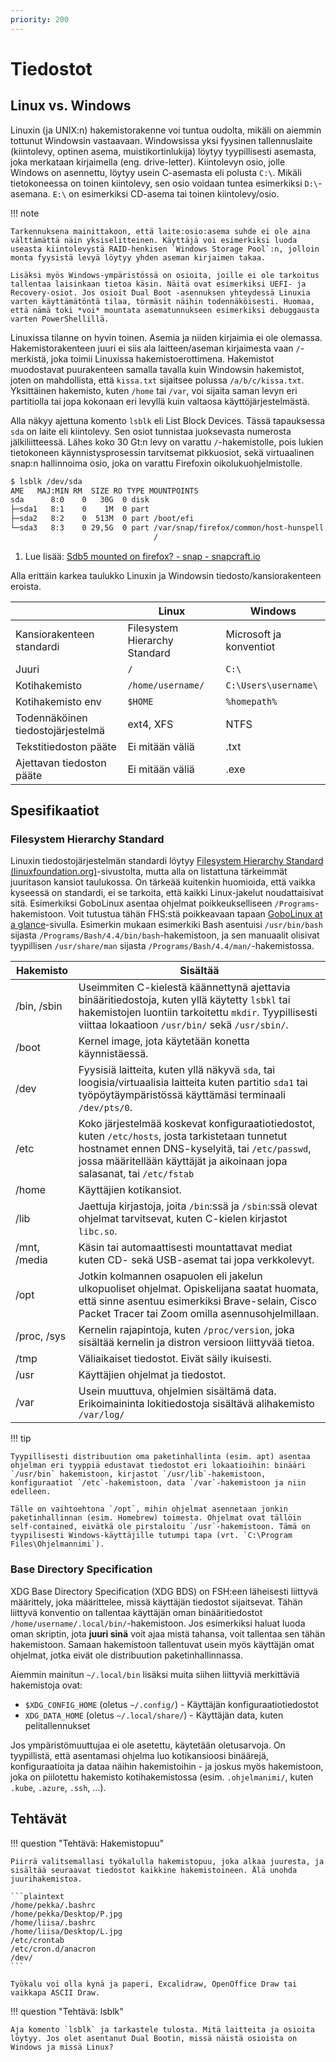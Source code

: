 ```yaml
---
priority: 200
---
```


# Tiedostot

## Linux vs. Windows

Linuxin (ja UNIX:n) hakemistorakenne voi tuntua oudolta, mikäli on aiemmin tottunut Windowsin vastaavaan. Windowsissa yksi fyysinen tallennuslaite (kiintolevy, optinen asema, muistikortinlukija) löytyy tyypillisesti asemasta, joka merkataan kirjaimella (eng. drive-letter). Kiintolevyn osio, jolle Windows on asennettu, löytyy usein C-asemasta eli polusta `C:\`. Mikäli tietokoneessa on toinen kiintolevy, sen osio voidaan tuntea esimerkiksi `D:\`-asemana. `E:\` on esimerkiksi CD-asema tai toinen kiintolevy/osio.

!!! note

    Tarkennuksena mainittakoon, että laite:osio:asema suhde ei ole aina välttämättä näin yksiselitteinen. Käyttäjä voi esimerkiksi luoda useasta kiintolevystä RAID-henkisen `Windows Storage Pool`:n, jolloin monta fyysistä levyä löytyy yhden aseman kirjaimen takaa.

    Lisäksi myös Windows-ympäristössä on osioita, joille ei ole tarkoitus tallentaa laisinkaan tietoa käsin. Näitä ovat esimerkiksi UEFI- ja Recovery-osiot. Jos osioit Dual Boot -asennuksen yhteydessä Linuxia varten käyttämätöntä tilaa, törmäsit näihin todennäköisesti. Huomaa, että nämä toki *voi* mountata asematunnukseen esimerkiksi debuggausta varten PowerShellillä.

Linuxissa tilanne on hyvin toinen. Asemia ja niiden kirjaimia ei ole olemassa. Hakemistorakenteen juuri ei siis ala laitteen/aseman kirjaimesta vaan `/`-merkistä, joka toimii Linuxissa hakemistoerottimena. Hakemistot muodostavat puurakenteen samalla tavalla kuin Windowsin hakemistot, joten on mahdollista, että `kissa.txt` sijaitsee polussa `/a/b/c/kissa.txt`. Yksittäinen hakemisto, kuten `/home` tai `/var`, voi sijaita saman levyn eri partitiolla tai jopa kokonaan eri levyllä kuin valtaosa käyttöjärjestelmästä.

Alla näkyy ajettuna komento `lsblk` eli List Block Devices. Tässä tapauksessa `sda` on laite eli kiintolevy. Sen osiot tunnistaa juoksevasta numerosta jälkiliitteessä. Lähes koko 30 Gt:n levy on varattu `/`-hakemistolle, pois lukien tietokoneen käynnistysprosessin tarvitsemat pikkuosiot, sekä virtuaalinen snap:n hallinnoima osio, joka on varattu Firefoxin oikolukuohjelmistolle.

```bash title="Bash"
$ lsblk /dev/sda
AME   MAJ:MIN RM  SIZE RO TYPE MOUNTPOINTS
sda      8:0    0   30G  0 disk 
├─sda1   8:1    0    1M  0 part 
├─sda2   8:2    0  513M  0 part /boot/efi
└─sda3   8:3    0 29,5G  0 part /var/snap/firefox/common/host-hunspell # (1)
                                /
```

1. Lue lisää: [Sdb5 mounted on firefox? - snap - snapcraft.io](https://forum.snapcraft.io/t/sdb5-mounted-on-firefox/31897)

Alla erittäin karkea taulukko Linuxin ja Windowsin tiedosto/kansiorakenteen eroista.

|                                   | Linux                         | Windows                 |
| --------------------------------- | ----------------------------- | ----------------------- |
| Kansiorakenteen standardi         | Filesystem Hierarchy Standard | Microsoft ja konventiot |
| Juuri                             | `/`                           | `C:\`                   |
| Kotihakemisto                     | `/home/username/`             | `C:\Users\username\`    |
| Kotihakemisto env                 | `$HOME`                       | `%homepath%`            |
| Todennäköinen tiedostojärjestelmä | ext4, XFS                     | NTFS                    |
| Tekstitiedoston pääte             | Ei mitään väliä               | .txt                    |
| Ajettavan tiedoston pääte         | Ei mitään väliä               | .exe                    |


## Spesifikaatiot

### Filesystem Hierarchy Standard

Linuxin tiedostojärjestelmän standardi löytyy [Filesystem Hierarchy Standard (linuxfoundation.org)](https://refspecs.linuxfoundation.org/FHS_3.0/fhs/index.html)-sivustolta, mutta alla on listattuna tärkeimmät juuritason kansiot taulukossa. On tärkeää kuitenkin huomioida, että vaikka kyseessä on standardi, ei se tarkoita, että kaikki Linux-jakelut noudattaisivat sitä. Esimerkiksi GoboLinux asentaa ohjelmat poikkeukselliseen `/Programs`-hakemistoon. Voit tutustua tähän FHS:stä poikkeavaan tapaan [GoboLinux at a glance](https://gobolinux.org/at_a_glance.html)-sivulla. Esimerkin mukaan esimerkiki Bash asentuisi `/usr/bin/bash` sijasta `/Programs/Bash/4.4/bin/bash`-hakemistoon, ja sen manuaalit olisivat tyypillisen `/usr/share/man` sijasta `/Programs/Bash/4.4/man/`-hakemistossa.

| Hakemisto    | Sisältää                                                                                                                                                                                                                        |
| ------------ | ------------------------------------------------------------------------------------------------------------------------------------------------------------------------------------------------------------------------------- |
| /bin, /sbin  | Useimmiten C-kielestä käännettynä ajettavia binääritiedostoja, kuten yllä käytetty `lsbkl` tai hakemistojen luontiin tarkoitettu `mkdir`. Tyypillisesti viittaa lokaatioon `/usr/bin/` sekä `/usr/sbin/`.                       |
| /boot        | Kernel image, jota käytetään konetta käynnistäessä.                                                                                                                                                                             |
| /dev         | Fyysisiä laitteita, kuten yllä näkyvä `sda`, tai loogisia/virtuaalisia laitteita kuten partitio `sda1` tai työpöytäympäristössä käyttämäsi terminaali `/dev/pts/0`.                                                             |
| /etc         | Koko järjestelmää koskevat konfiguraatiotiedostot, kuten `/etc/hosts`, josta tarkistetaan tunnetut hostnamet ennen DNS-kyselyitä, tai `/etc/passwd`, jossa määritellään käyttäjät ja aikoinaan jopa salasanat, tai `/etc/fstab` |
| /home        | Käyttäjien kotikansiot.                                                                                                                                                                                                         |
| /lib         | Jaettuja kirjastoja, joita `/bin`:ssä ja `/sbin`:ssä olevat ohjelmat tarvitsevat, kuten C-kielen kirjastot `libc.so`.                                                                                                           |
| /mnt, /media | Käsin tai automaattisesti mountattavat mediat kuten CD- sekä USB-asemat tai jopa verkkolevyt.                                                                                                                                   |
| /opt         | Jotkin kolmannen osapuolen eli jakelun ulkopuoliset ohjelmat. Opiskelijana saatat huomata, että sinne asentuu esimerkiksi Brave-selain, Cisco Packet Tracer tai Zoom omilla asennusohjelmillaan.                                |
| /proc, /sys  | Kernelin rajapintoja, kuten `/proc/version`, joka sisältää kernelin ja distron versioon liittyvää tietoa.                                                                                                                       |
| /tmp         | Väliaikaiset tiedostot. Eivät säily ikuisesti.                                                                                                                                                                                  |
| /usr         | Käyttäjien ohjelmat ja tiedostot.                                                                                                                                                                                               |
| /var         | Usein muuttuva, ohjelmien sisältämä data. Erikoimaininta lokitiedostoja sisältävä alihakemisto `/var/log/`                                                                                                                      |

!!! tip

    Tyypillisesti distribuution oma paketinhallinta (esim. apt) asentaa ohjelman eri tyyppiä edustavat tiedostot eri lokaatioihin: binääri `/usr/bin` hakemistoon, kirjastot `/usr/lib`-hakemistoon, konfiguraatiot `/etc`-hakemistoon, data `/var`-hakemistoon ja niin edelleen.

    Tälle on vaihtoehtona `/opt`, mihin ohjelmat asennetaan jonkin paketinhallinnan (esim. Homebrew) toimesta. Ohjelmat ovat tällöin self-contained, eivätkä ole pirstaloitu `/usr`-hakemistoon. Tämä on tyypilisesti Windows-käyttäjille tutumpi tapa (vrt. `C:\Program Files\Ohjelmannimi`).

### Base Directory Specification

XDG Base Directory Specification (XDG BDS) on FSH:een läheisesti liittyvä määrittely, joka määrittelee, missä käyttäjän tiedostot sijaitsevat. Tähän liittyvä konventio on tallentaa käyttäjän oman binääritiedostot `/home/username/.local/bin/`-hakemistoon. Jos esimerkiksi haluat luoda oman skriptin, jota **juuri sinä** voit ajaa mistä tahansa, voit tallentaa sen tähän hakemistoon. Samaan hakemistoon tallentuvat usein myös käyttäjän omat ohjelmat, jotka eivät ole distribuution paketinhallinnassa.

Aiemmin mainitun `~/.local/bin` lisäksi muita siihen liittyviä merkittäviä hakemistoja ovat:

* `$XDG_CONFIG_HOME` (oletus `~/.config/`) - Käyttäjän konfiguraatiotiedostot
* `XDG_DATA_HOME` (oletus `~/.local/share/`) - Käyttäjän data, kuten pelitallennukset

Jos ympäristömuuttujaa ei ole asetettu, käytetään oletusarvoja. On tyypillistä, että asentamasi ohjelma luo kotikansioosi binäärejä, konfiguraatioita ja dataa näihin hakemistoihin - ja joskus myös hakemistoon, joka on piilotettu hakemisto kotihakemistossa (esim. `.ohjelmanimi/`, kuten `.kube`, `.azure`, `.ssh`, ...).

## Tehtävät

!!! question "Tehtävä: Hakemistopuu"

    Piirrä valitsemallasi työkalulla hakemistopuu, joka alkaa juuresta, ja sisältää seuraavat tiedostot kaikkine hakemistoineen. Älä unohda juurihakemistoa.

    ```plaintext
    /home/pekka/.bashrc
    /home/pekka/Desktop/P.jpg
    /home/liisa/.bashrc
    /home/liisa/Desktop/L.jpg
    /etc/crontab
    /etc/cron.d/anacron
    /dev/
    ```

    Työkalu voi olla kynä ja paperi, Excalidraw, OpenOffice Draw tai vaikkapa ASCII Draw.

!!! question "Tehtävä: lsblk"

    Aja komento `lsblk` ja tarkastele tulosta. Mitä laitteita ja osioita löytyy. Jos olet asentanut Dual Bootin, missä näistä osioista on Windows ja missä Linux?